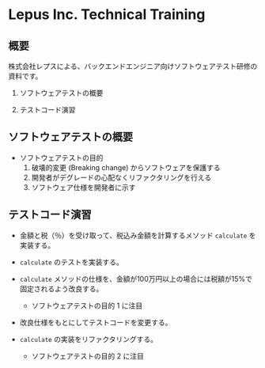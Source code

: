# Lepus Inc. Technical Training

## 概要

株式会社レプスによる、バックエンドエンジニア向けソフトウェアテスト研修の資料です。

1. ソフトウェアテストの概要

2. テストコード演習

## ソフトウェアテストの概要

* ソフトウェアテストの目的
  1. 破壊的変更 (Breaking change) からソフトウェアを保護する
  2. 開発者がデグレードの心配なくリファクタリングを行える 
  3. ソフトウェア仕様を開発者に示す

## テストコード演習

* 金額と税（％）を受け取って、税込み金額を計算するメソッド `calculate` を実装する。

* `calculate` のテストを実装する。

* `calculate` メソッドの仕様を、金額が100万円以上の場合には税額が15%で固定されるよう改良する。
  * ソフトウェアテストの目的 1 に注目

* 改良仕様をもとにしてテストコードを変更する。

* `calculate` の実装をリファクタリングする。
  * ソフトウェアテストの目的 2 に注目
